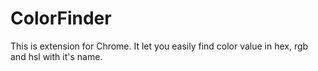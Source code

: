ColorFinder
===========

This is extension for Chrome. It let you easily find color value in hex, rgb and hsl with it's name.